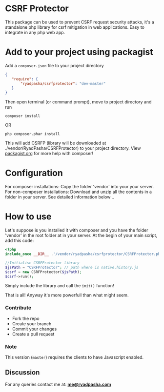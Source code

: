 CSRF Protector
==========================
This package can be used to prevent CSRF request security attacks, it's a standalone php library for csrf mitigation in web applications. Easy to integrate in any php web app. 

Add to your project using packagist
==========
 Add a `composer.json` file to your project directory
 ```json
 {
    "require": {
        "ryadpasha/csrfprotector": "dev-master"
    }
}
```
Then open terminal (or command prompt), move to project directory and run
```shell
composer install
```
OR
```
php composer.phar install
```
This will add CSRFP (library will be downloaded at ./vendor/RyadPasha/CSRFProtector) to your project directory. View [packagist.org](https://packagist.org/) for more help with composer!

Configuration
==========
For composer installations: Copy the folder 'vendor' into your your server.
For non-composer installations: Download and unzip all the contents in a folder in your server.
See detailed information below ..

How to use
==========
Let's suppose is you installed it with composer and you have the folder 'vendor' in the root folder at in your server.
At the begin of your main script, add this code:

```php
<?php
include_once __DIR__ .'/vendor/ryadpasha/csrfprotector/CSRFProtector.php';

//Initialise CSRFProtector library
$jsPath = "CSRFProtector"; // path where is native.history.js
$csrf = new CSRFProtector($jsPath);
$csrf->run();
```
Simply include the library and call the `init()` function!

That is all! Anyway it's more powerfull than what might seem.

### Contribute

* Fork the repo
* Create your branch
* Commit your changes
* Create a pull request

### Note
This version (`master`) requires the clients to have Javascript enabled.

## Discussion
For any queries contact me at: **me@ryadpasha.com**

